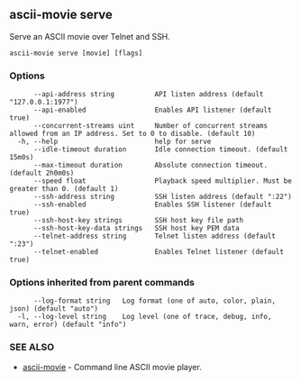 ## ascii-movie serve

Serve an ASCII movie over Telnet and SSH.

```
ascii-movie serve [movie] [flags]
```

### Options

```
      --api-address string          API listen address (default "127.0.0.1:1977")
      --api-enabled                 Enables API listener (default true)
      --concurrent-streams uint     Number of concurrent streams allowed from an IP address. Set to 0 to disable. (default 10)
  -h, --help                        help for serve
      --idle-timeout duration       Idle connection timeout. (default 15m0s)
      --max-timeout duration        Absolute connection timeout. (default 2h0m0s)
      --speed float                 Playback speed multiplier. Must be greater than 0. (default 1)
      --ssh-address string          SSH listen address (default ":22")
      --ssh-enabled                 Enables SSH listener (default true)
      --ssh-host-key strings        SSH host key file path
      --ssh-host-key-data strings   SSH host key PEM data
      --telnet-address string       Telnet listen address (default ":23")
      --telnet-enabled              Enables Telnet listener (default true)
```

### Options inherited from parent commands

```
      --log-format string   Log format (one of auto, color, plain, json) (default "auto")
  -l, --log-level string    Log level (one of trace, debug, info, warn, error) (default "info")
```

### SEE ALSO

* [ascii-movie](ascii-movie.md)	 - Command line ASCII movie player.

